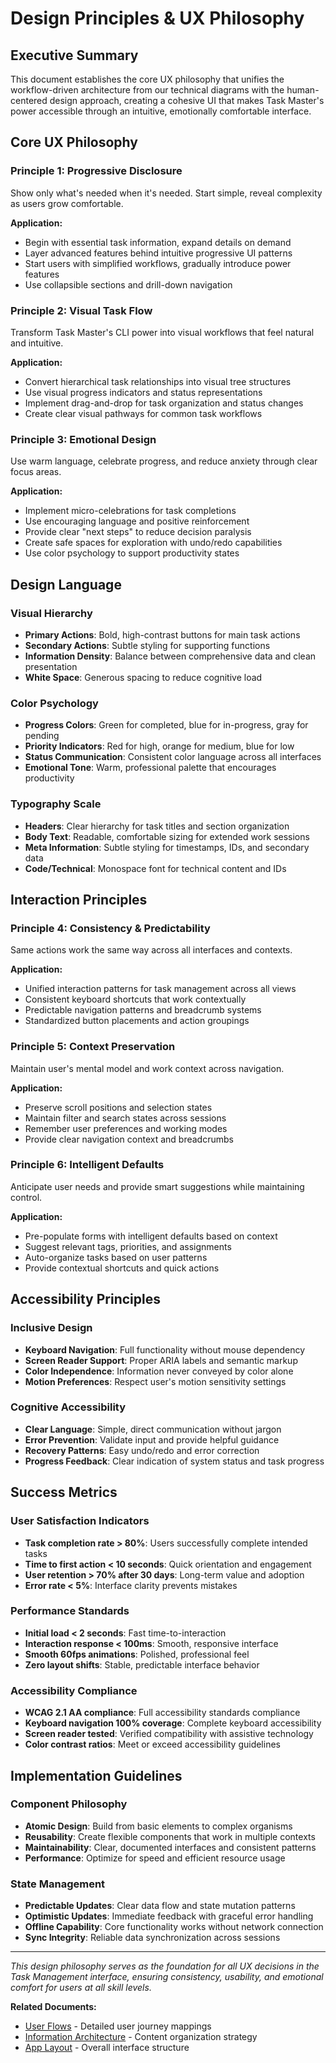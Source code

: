 # Design Principles & UX Philosophy

## Executive Summary

This document establishes the core UX philosophy that unifies the workflow-driven architecture from our technical diagrams with the human-centered design approach, creating a cohesive UI that makes Task Master's power accessible through an intuitive, emotionally comfortable interface.

## Core UX Philosophy

### Principle 1: Progressive Disclosure

Show only what's needed when it's needed. Start simple, reveal complexity as users grow comfortable.

**Application:**

- Begin with essential task information, expand details on demand
- Layer advanced features behind intuitive progressive UI patterns
- Start users with simplified workflows, gradually introduce power features
- Use collapsible sections and drill-down navigation

### Principle 2: Visual Task Flow

Transform Task Master's CLI power into visual workflows that feel natural and intuitive.

**Application:**

- Convert hierarchical task relationships into visual tree structures
- Use visual progress indicators and status representations
- Implement drag-and-drop for task organization and status changes
- Create clear visual pathways for common task workflows

### Principle 3: Emotional Design

Use warm language, celebrate progress, and reduce anxiety through clear focus areas.

**Application:**

- Implement micro-celebrations for task completions
- Use encouraging language and positive reinforcement
- Provide clear "next steps" to reduce decision paralysis
- Create safe spaces for exploration with undo/redo capabilities
- Use color psychology to support productivity states

## Design Language

### Visual Hierarchy

- **Primary Actions**: Bold, high-contrast buttons for main task actions
- **Secondary Actions**: Subtle styling for supporting functions
- **Information Density**: Balance between comprehensive data and clean presentation
- **White Space**: Generous spacing to reduce cognitive load

### Color Psychology

- **Progress Colors**: Green for completed, blue for in-progress, gray for pending
- **Priority Indicators**: Red for high, orange for medium, blue for low
- **Status Communication**: Consistent color language across all interfaces
- **Emotional Tone**: Warm, professional palette that encourages productivity

### Typography Scale

- **Headers**: Clear hierarchy for task titles and section organization
- **Body Text**: Readable, comfortable sizing for extended work sessions
- **Meta Information**: Subtle styling for timestamps, IDs, and secondary data
- **Code/Technical**: Monospace font for technical content and IDs

## Interaction Principles

### Principle 4: Consistency & Predictability

Same actions work the same way across all interfaces and contexts.

**Application:**

- Unified interaction patterns for task management across all views
- Consistent keyboard shortcuts that work contextually
- Predictable navigation patterns and breadcrumb systems
- Standardized button placements and action groupings

### Principle 5: Context Preservation

Maintain user's mental model and work context across navigation.

**Application:**

- Preserve scroll positions and selection states
- Maintain filter and search states across sessions
- Remember user preferences and working modes
- Provide clear navigation context and breadcrumbs

### Principle 6: Intelligent Defaults

Anticipate user needs and provide smart suggestions while maintaining control.

**Application:**

- Pre-populate forms with intelligent defaults based on context
- Suggest relevant tags, priorities, and assignments
- Auto-organize tasks based on user patterns
- Provide contextual shortcuts and quick actions

## Accessibility Principles

### Inclusive Design

- **Keyboard Navigation**: Full functionality without mouse dependency
- **Screen Reader Support**: Proper ARIA labels and semantic markup
- **Color Independence**: Information never conveyed by color alone
- **Motion Preferences**: Respect user's motion sensitivity settings

### Cognitive Accessibility

- **Clear Language**: Simple, direct communication without jargon
- **Error Prevention**: Validate input and provide helpful guidance
- **Recovery Patterns**: Easy undo/redo and error correction
- **Progress Feedback**: Clear indication of system status and task progress

## Success Metrics

### User Satisfaction Indicators

- **Task completion rate > 80%**: Users successfully complete intended tasks
- **Time to first action < 10 seconds**: Quick orientation and engagement
- **User retention > 70% after 30 days**: Long-term value and adoption
- **Error rate < 5%**: Interface clarity prevents mistakes

### Performance Standards

- **Initial load < 2 seconds**: Fast time-to-interaction
- **Interaction response < 100ms**: Smooth, responsive interface
- **Smooth 60fps animations**: Polished, professional feel
- **Zero layout shifts**: Stable, predictable interface behavior

### Accessibility Compliance

- **WCAG 2.1 AA compliance**: Full accessibility standards compliance
- **Keyboard navigation 100% coverage**: Complete keyboard accessibility
- **Screen reader tested**: Verified compatibility with assistive technology
- **Color contrast ratios**: Meet or exceed accessibility guidelines

## Implementation Guidelines

### Component Philosophy

- **Atomic Design**: Build from basic elements to complex organisms
- **Reusability**: Create flexible components that work in multiple contexts
- **Maintainability**: Clear, documented interfaces and consistent patterns
- **Performance**: Optimize for speed and efficient resource usage

### State Management

- **Predictable Updates**: Clear data flow and state mutation patterns
- **Optimistic Updates**: Immediate feedback with graceful error handling
- **Offline Capability**: Core functionality works without network connection
- **Sync Integrity**: Reliable data synchronization across sessions

---

_This design philosophy serves as the foundation for all UX decisions in the Task Management interface, ensuring consistency, usability, and emotional comfort for users at all skill levels._

**Related Documents:**

- [User Flows](./user-flows.md) - Detailed user journey mappings
- [Information Architecture](./information-architecture.md) - Content organization strategy
- [App Layout](../02-layouts/app-layout.md) - Overall interface structure
